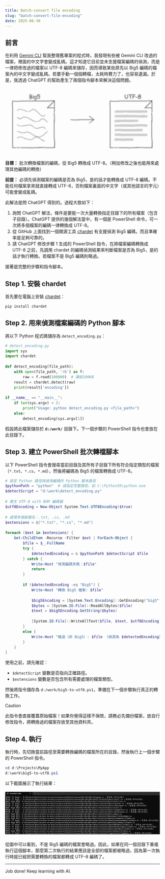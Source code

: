 ```yaml
---
title: Batch-convert file encoding
slug: "batch-convert-file-encoding"
date: 2025-06-30
---
```


## 前言

在利用 [Gemini CLI](https://blog.google/intl/zh-tw/products/cloud/gemini-cli-your-open-source-ai-agent/) 幫我整理舊專案的程式時，我發現有些被 Gemini CLI 改過的檔案，裡面的中文字會變成亂碼。這才知道它目前並未支援檔案編碼的偵測，而是一律把修改過的檔案以 UTF-8 編碼來儲存，因而導致某些原先以 Big5 編碼的檔案內的中文字變成亂碼。若要手動一個個轉檔，太耗時費力了，也容易遺漏。於是，我透過 ChatGPT 的幫助產生了兩個指令腳本來解決這個問題。

![](images/banner-big5-utf8.png#center)

**目標：** 批次轉換檔案的編碼，從 Big5 轉換成 UTF-8。（稍加修改之後也能用來處理其他編碼的轉換）

**前提：** 必須先偵測檔案的編碼是否為 Big5，是的話才能轉換成 UTF-8 編碼。不能任何檔案拿來就直接轉成 UTF-8，否則檔案裏面的中文字（或其他語言的字元）可能會變成亂碼。

此解法是問 ChatGPT 得到的。過程大致如下：

1. 詢問 ChatGPT 解法，條件是要能一次大量轉換指定目錄下的所有檔案（包含子目錄）。ChatGPT 提供的幾個解法當中，有一個是 PowerShell 命令，可一次將多個檔案的編碼一律轉換成 UTF-8。
2. 從 GitHub 上面找到一個開源工具 [chardet](https://github.com/chardet/chardet) 有支援偵測 Big5 編碼，而且準確率是足夠可靠的。
3. 請 ChatGPT 修改步驟 1 生成的 PowerShell 指令，在將檔案編碼轉換成 UTF-8 之前，先調用 chardet 的編碼偵測結果來判斷檔案是否為 Big5，是的話才執行轉換。若檔案不是 Big5 編碼則略過。

接著是完整的步驟和指令腳本。

## Step 1. 安裝 chardet

首先要在電腦上安裝 [chardet](https://github.com/chardet/chardet)：

```bash
pip install chardet
```

## Step 2. 用來偵測檔案編碼的 Python 腳本

將以下 Python 程式碼儲存為 `detect_encoding.py`：

```python
# detect_encoding.py
import sys
import chardet

def detect_encoding(file_path):
    with open(file_path, 'rb') as f:
        raw = f.read(100000)  # 讀前100KB
    result = chardet.detect(raw)
    print(result['encoding'])

if __name__ == "__main__":
    if len(sys.argv) < 2:
        print("Usage: python detect_encoding.py <file_path>")
    else:
        detect_encoding(sys.argv[1])
```

假設將此檔案儲存於 **`d:/work/`** 目錄下。下一個步驟的 PowerShell 指令也會放在此目錄下。

## Step 3. 建立 PowerShell 批次轉檔腳本

以下 PowerShell 指令會搜尋當前目錄及其所有子目錄下所有符合指定類型的檔案（`*.txt`、`*.cs`、`*.md`），然後將編碼為 Big5 的檔案轉換成 UTF-8。

```powershell
# 設定 Python 路徑與偵測編碼的 Python 腳本路徑
$pythonPath = "python"  # 或指定完整路徑，如 C:\Python39\python.exe
$detectScript = "d:\work\detect_encoding.py"

# 產生 UTF-8 with BOM 編碼器
$utf8Encoding = New-Object System.Text.UTF8Encoding($true)

# 處理多個副檔名：.txt, .cs, .md
$extensions = @("*.txt", "*.cs", "*.md")

foreach ($ext in $extensions) {
    Get-ChildItem -Recurse -Filter $ext | ForEach-Object {
        $file = $_.FullName
        try {
            $detectedEncoding = & $pythonPath $detectScript $file
        } catch {
            Write-Host "偵測編碼失敗：$file"
            return
        }

        if ($detectedEncoding -eq "Big5") {
            Write-Host "轉換 Big5 檔案: $file"

            $big5Encoding = [System.Text.Encoding]::GetEncoding("big5")
            $bytes = [System.IO.File]::ReadAllBytes($file)
            $text = $big5Encoding.GetString($bytes)

            [System.IO.File]::WriteAllText($file, $text, $utf8Encoding)
        }
        else {
            Write-Host "略過（非 Big5）: $file （偵測為 $detectedEncoding）"
        }
    }
}
```

使用之前，請先確認：

- `$detectScript` 變數是否指向正確路徑。
- `$extensions` 變數是否包含所有需要處理的檔案類型。

然後將指令儲存為 `d:/work/big5-to-utf8.ps1`，準備在下一個步驟執行真正的轉換工作。

> [!CAUTION]
> 此指令會直接覆蓋原始檔案！如果你覺得這樣不保險，請務必先備份檔案，放自行修改指令，將轉換過的檔案存放至其他資料夾。

## Step 4. 執行

執行時，先切換當前路徑至需要轉換編碼的檔案所在的目錄，然後執行上一個步驟的 PowerShell 指令。

```powershell
cd d:\Projects\MyApp
d:\work\big5-to-utf8.ps1
```

以下截圖展示了執行結果：

![](images/result.png)

從圖中可以看到，不是 Big5 編碼的檔案會略過。因此，如果在同一個目錄下重複執行這個腳本，那麼第二次執行的結果應該是全部的檔案都被略過，因為第一次執行時就已經把需要轉換的檔案都轉成 UTF-8 編碼了。

---

Job done! Keep learning with AI.
